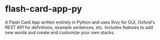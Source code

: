 # flash-card-app-py
A Flash Card App written entirely in Python and uses Kivy for GUI, Oxford's REST API for definitions, example sentences, etc. Includes features to add new words and create and customize your own stacks. 
